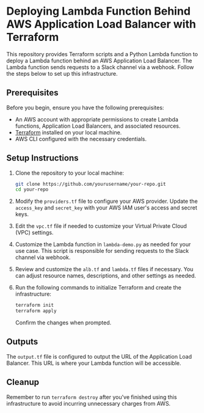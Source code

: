  # Deploying Lambda Function Behind AWS Application Load Balancer with Terraform

This repository provides Terraform scripts and a Python Lambda function to deploy a Lambda function behind an AWS Application Load Balancer. The Lambda function sends requests to a Slack channel via a webhook. Follow the steps below to set up this infrastructure.

## Prerequisites

Before you begin, ensure you have the following prerequisites:

- An AWS account with appropriate permissions to create Lambda functions, Application Load Balancers, and associated resources.
- [Terraform](https://developer.hashicorp.com/terraform/downloads) installed on your local machine.
- AWS CLI configured with the necessary credentials.

## Setup Instructions

1. Clone the repository to your local machine:

   ```bash
   git clone https://github.com/yourusername/your-repo.git
   cd your-repo
   ```

2. Modify the `providers.tf` file to configure your AWS provider. Update the `access_key` and `secret_key` with your AWS IAM user's access and secret keys.

3. Edit the `vpc.tf` file if needed to customize your Virtual Private Cloud (VPC) settings.

4. Customize the Lambda function in `lambda-demo.py` as needed for your use case. This script is responsible for sending requests to the Slack channel via webhook.

5. Review and customize the `alb.tf` and `lambda.tf` files if necessary. You can adjust resource names, descriptions, and other settings as needed.

6. Run the following commands to initialize Terraform and create the infrastructure:

   ```bash
   terraform init
   terraform apply
   ```

   Confirm the changes when prompted.

## Outputs

The `output.tf` file is configured to output the URL of the Application Load Balancer. This URL is where your Lambda function will be accessible.

## Cleanup

Remember to run `terraform destroy` after you've finished using this infrastructure to avoid incurring unnecessary charges from AWS.

